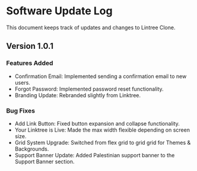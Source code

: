 # Software Update Log

This document keeps track of updates and changes to Lintree Clone.

## Version 1.0.1

### Features Added

- Confirmation Email: Implemented sending a confirmation email to new users.
- Forgot Password: Implemented password reset functionality.
- Branding Update: Rebranded slightly from Linktree.

### Bug Fixes

- Add Link Button: Fixed button expansion and collapse functionality.
- Your Linktree is Live: Made the max width flexible depending on screen size.
- Grid System Upgrade: Switched from flex grid to grid grid for Themes & Backgrounds.
- Support Banner Update: Added Palestinian support banner to the Support Banner section.
